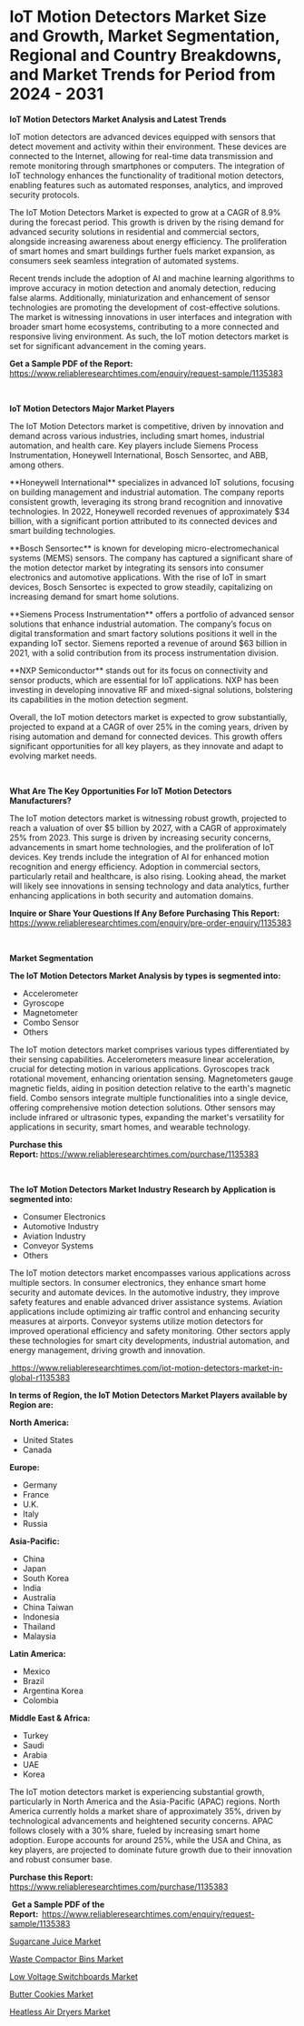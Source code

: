 <p><h1>IoT Motion Detectors Market Size and Growth, Market Segmentation, Regional and Country Breakdowns, and Market Trends for Period from 2024 -  2031</h1></p><p><strong>IoT Motion Detectors Market Analysis and Latest Trends</strong></p>
<p><p>IoT motion detectors are advanced devices equipped with sensors that detect movement and activity within their environment. These devices are connected to the Internet, allowing for real-time data transmission and remote monitoring through smartphones or computers. The integration of IoT technology enhances the functionality of traditional motion detectors, enabling features such as automated responses, analytics, and improved security protocols.</p><p>The IoT Motion Detectors Market is expected to grow at a CAGR of 8.9% during the forecast period. This growth is driven by the rising demand for advanced security solutions in residential and commercial sectors, alongside increasing awareness about energy efficiency. The proliferation of smart homes and smart buildings further fuels market expansion, as consumers seek seamless integration of automated systems.</p><p>Recent trends include the adoption of AI and machine learning algorithms to improve accuracy in motion detection and anomaly detection, reducing false alarms. Additionally, miniaturization and enhancement of sensor technologies are promoting the development of cost-effective solutions. The market is witnessing innovations in user interfaces and integration with broader smart home ecosystems, contributing to a more connected and responsive living environment. As such, the IoT motion detectors market is set for significant advancement in the coming years.</p></p>
<p><strong>Get a Sample PDF of the Report:&nbsp;</strong> <a href="https://www.reliableresearchtimes.com/enquiry/request-sample/1135383?utm_campaign=1444&utm_medium=2&utm_source=Github&utm_content=ia&utm_term=09102024&utm_id=iot-motion-detectors">https://www.reliableresearchtimes.com/enquiry/request-sample/1135383</a></p>
<p>&nbsp;</p>
<p><strong>IoT Motion Detectors Major Market Players</strong></p>
<p><p>The IoT Motion Detectors market is competitive, driven by innovation and demand across various industries, including smart homes, industrial automation, and health care. Key players include Siemens Process Instrumentation, Honeywell International, Bosch Sensortec, and ABB, among others.</p><p>**Honeywell International** specializes in advanced IoT solutions, focusing on building management and industrial automation. The company reports consistent growth, leveraging its strong brand recognition and innovative technologies. In 2022, Honeywell recorded revenues of approximately $34 billion, with a significant portion attributed to its connected devices and smart building technologies.</p><p>**Bosch Sensortec** is known for developing micro-electromechanical systems (MEMS) sensors. The company has captured a significant share of the motion detector market by integrating its sensors into consumer electronics and automotive applications. With the rise of IoT in smart devices, Bosch Sensortec is expected to grow steadily, capitalizing on increasing demand for smart home solutions.</p><p>**Siemens Process Instrumentation** offers a portfolio of advanced sensor solutions that enhance industrial automation. The company’s focus on digital transformation and smart factory solutions positions it well in the expanding IoT sector. Siemens reported a revenue of around $63 billion in 2021, with a solid contribution from its process instrumentation division.</p><p>**NXP Semiconductor** stands out for its focus on connectivity and sensor products, which are essential for IoT applications. NXP has been investing in developing innovative RF and mixed-signal solutions, bolstering its capabilities in the motion detection segment.</p><p>Overall, the IoT motion detectors market is expected to grow substantially, projected to expand at a CAGR of over 25% in the coming years, driven by rising automation and demand for connected devices. This growth offers significant opportunities for all key players, as they innovate and adapt to evolving market needs.</p></p>
<p>&nbsp;</p>
<p><strong>What Are The Key Opportunities For IoT Motion Detectors Manufacturers?</strong></p>
<p><p>The IoT motion detectors market is witnessing robust growth, projected to reach a valuation of over $5 billion by 2027, with a CAGR of approximately 25% from 2023. This surge is driven by increasing security concerns, advancements in smart home technologies, and the proliferation of IoT devices. Key trends include the integration of AI for enhanced motion recognition and energy efficiency. Adoption in commercial sectors, particularly retail and healthcare, is also rising. Looking ahead, the market will likely see innovations in sensing technology and data analytics, further enhancing applications in both security and automation domains.</p></p>
<p><strong>Inquire or Share Your Questions If Any Before Purchasing This Report:</strong> <a href="https://www.reliableresearchtimes.com/enquiry/pre-order-enquiry/1135383?utm_campaign=1444&utm_medium=2&utm_source=Github&utm_content=ia&utm_term=09102024&utm_id=iot-motion-detectors">https://www.reliableresearchtimes.com/enquiry/pre-order-enquiry/1135383</a></p>
<p>&nbsp;</p>
<p><strong>Market Segmentation</strong></p>
<p><strong>The IoT Motion Detectors Market Analysis by types is segmented into:</strong></p>
<p><ul><li>Accelerometer</li><li>Gyroscope</li><li>Magnetometer</li><li>Combo Sensor</li><li>Others</li></ul></p>
<p><p>The IoT motion detectors market comprises various types differentiated by their sensing capabilities. Accelerometers measure linear acceleration, crucial for detecting motion in various applications. Gyroscopes track rotational movement, enhancing orientation sensing. Magnetometers gauge magnetic fields, aiding in position detection relative to the earth's magnetic field. Combo sensors integrate multiple functionalities into a single device, offering comprehensive motion detection solutions. Other sensors may include infrared or ultrasonic types, expanding the market's versatility for applications in security, smart homes, and wearable technology.</p></p>
<p><strong>Purchase this Report:&nbsp;</strong><a href="https://www.reliableresearchtimes.com/purchase/1135383?utm_campaign=1444&utm_medium=2&utm_source=Github&utm_content=ia&utm_term=09102024&utm_id=iot-motion-detectors">https://www.reliableresearchtimes.com/purchase/1135383</a></p>
<p>&nbsp;</p>
<p><strong>The IoT Motion Detectors Market Industry Research by Application is segmented into:</strong></p>
<p><ul><li>Consumer Electronics</li><li>Automotive Industry</li><li>Aviation Industry</li><li>Conveyor Systems</li><li>Others</li></ul></p>
<p><p>The IoT motion detectors market encompasses various applications across multiple sectors. In consumer electronics, they enhance smart home security and automate devices. In the automotive industry, they improve safety features and enable advanced driver assistance systems. Aviation applications include optimizing air traffic control and enhancing security measures at airports. Conveyor systems utilize motion detectors for improved operational efficiency and safety monitoring. Other sectors apply these technologies for smart city developments, industrial automation, and energy management, driving growth and innovation.</p></p>
<p><a href="https://www.reliableresearchtimes.com/iot-motion-detectors-market-in-global-r1135383?utm_campaign=1444&utm_medium=2&utm_source=Github&utm_content=ia&utm_term=09102024&utm_id=iot-motion-detectors">&nbsp;https://www.reliableresearchtimes.com/iot-motion-detectors-market-in-global-r1135383</a></p>
<p><strong>In terms of Region, the IoT Motion Detectors Market Players available by Region are:</strong></p>
<p>
    <p> <strong> North America: </strong>
        <ul>
            <li>United States</li>
            <li>Canada</li>
        </ul>
        </p> 
    <p> <strong> Europe: </strong>
        <ul>
            <li>Germany</li>
            <li>France</li>
            <li>U.K.</li>
            <li>Italy</li>
            <li>Russia</li>
        </ul>
        </p> 
    <p> <strong> Asia-Pacific: </strong>
        <ul>
            <li>China</li>
            <li>Japan</li>
            <li>South Korea</li>
            <li>India</li>
            <li>Australia</li>
            <li>China Taiwan</li>
            <li>Indonesia</li>
            <li>Thailand</li>
            <li>Malaysia</li>
        </ul>
        </p> 
    <p> <strong> Latin America: </strong>
        <ul>
            <li>Mexico</li>
            <li>Brazil</li>
            <li>Argentina Korea</li>
            <li>Colombia</li>
        </ul>
        </p> 
    <p> <strong> Middle East & Africa: </strong>
        <ul>
            <li>Turkey</li>
            <li>Saudi</li>
            <li>Arabia</li>
            <li>UAE</li>
            <li>Korea</li>
        </ul>
    </p>
    </p>
<p><p>The IoT motion detectors market is experiencing substantial growth, particularly in North America and the Asia-Pacific (APAC) regions. North America currently holds a market share of approximately 35%, driven by technological advancements and heightened security concerns. APAC follows closely with a 30% share, fueled by increasing smart home adoption. Europe accounts for around 25%, while the USA and China, as key players, are projected to dominate future growth due to their innovation and robust consumer base.</p></p>
<p><strong>Purchase this Report: </strong><a href="https://www.reliableresearchtimes.com/purchase/1135383?utm_campaign=1444&utm_medium=2&utm_source=Github&utm_content=ia&utm_term=09102024&utm_id=iot-motion-detectors">https://www.reliableresearchtimes.com/purchase/1135383</a></p>
<p>&nbsp;<strong>Get a Sample PDF of the Report:&nbsp;&nbsp;</strong><a href="https://www.reliableresearchtimes.com/enquiry/request-sample/1135383?utm_campaign=1444&utm_medium=2&utm_source=Github&utm_content=ia&utm_term=09102024&utm_id=iot-motion-detectors">https://www.reliableresearchtimes.com/enquiry/request-sample/1135383</a></p>
<p><strong></strong></p>
<p><p><a href="https://issuu.com/reportprime-2/docs/sugarcane-juice-market-size-2030.pp_9c0d656d6bd23f?utm_campaign=1444&utm_medium=2&utm_source=Github&utm_content=ia&utm_term=09102024&utm_id=iot-motion-detectors">Sugarcane Juice Market</a></p><p><a href="https://www.linkedin.com/pulse/disruption-innovation-waste-compactor-bins-industry-market-lb1ie?utm_campaign=1444&utm_medium=2&utm_source=Github&utm_content=ia&utm_term=09102024&utm_id=iot-motion-detectors">Waste Compactor Bins Market</a></p><p><a href="https://www.linkedin.com/pulse/evaluating-global-low-voltage-switchboards-market-trends-growth-u1wme?utm_campaign=1444&utm_medium=2&utm_source=Github&utm_content=ia&utm_term=09102024&utm_id=iot-motion-detectors">Low Voltage Switchboards Market</a></p><p><a href="https://issuu.com/reportprime-2/docs/butter-cookies-market-size-2030.ppt_c82b28e38c0128?utm_campaign=1444&utm_medium=2&utm_source=Github&utm_content=ia&utm_term=09102024&utm_id=iot-motion-detectors">Butter Cookies Market</a></p><p><a href="https://www.linkedin.com/pulse/heatless-air-dryers-market-share-size-trends-industry-soy4e?utm_campaign=1444&utm_medium=2&utm_source=Github&utm_content=ia&utm_term=09102024&utm_id=iot-motion-detectors">Heatless Air Dryers Market</a></p></p>